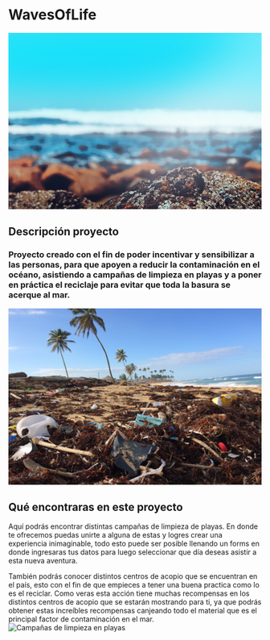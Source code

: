 <meta name="viewport" content="width=device-width, initial-scale=1.0">

# WavesOfLife
<img width="1000" height="350" alt="rename_screenshot" src="/images/playa.jpg">

## Descripción proyecto
<h3><b>Proyecto creado con el fin de poder incentivar y sensibilizar a las personas, para que apoyen a reducir la contaminación en el océano, asistiendo a campañas de  limpieza en playas y a poner en práctica el reciclaje para evitar que toda la basura se acerque al mar.</b></h3>
<img width="1000" height="350" alt="Contaminación en playas" src="/images/contaminacion.jpg">

## Qué encontraras en este proyecto 
Aquí podrás encontrar distintas campañas de limpieza de playas.
En donde te ofrecemos  puedas unirte a alguna de estas y logres crear una experiencia inimaginable, todo esto puede ser posible llenando un forms en donde ingresaras tus datos para luego seleccionar que día deseas asistir a esta nueva aventura.

También podrás conocer distintos centros de acopio que se encuentran en el país, esto con el fin de que empieces a tener una buena practica como lo es el reciclar. 
Como veras esta acción tiene muchas recompensas en los distintos centros de acopio que se estarán mostrando para ti, ya que podrás obtener estas increíbles recompensas canjeando todo el material que es el principal factor de contaminación en el mar.
<img width="1000" height="400" alt="Campañas de limpieza en playas" src="/images/campañas.jpg">
